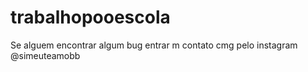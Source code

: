 # trabalhopooescola
Se alguem encontrar algum bug entrar m contato cmg pelo instagram @simeuteamobb

